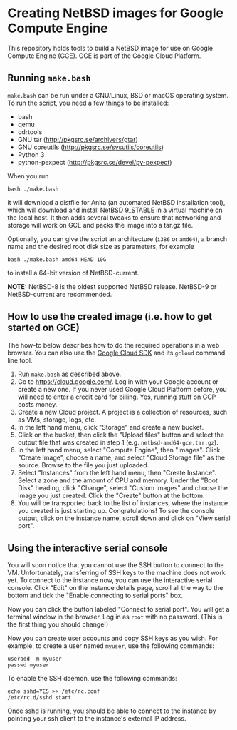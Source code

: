 # Creating NetBSD images for Google Compute Engine

This repository holds tools to build a NetBSD image for use on Google Compute
Engine (GCE). GCE is part of the Google Cloud Platform.

## Running `make.bash`

`make.bash` can be run under a GNU/Linux, BSD or macOS operating system.  To run
the script, you need a few things to be installed:

* bash
* qemu
* cdrtools
* GNU tar (http://pkgsrc.se/archivers/gtar)
* GNU coreutils (http://pkgsrc.se/sysutils/coreutils)
* Python 3
* python-pexpect (http://pkgsrc.se/devel/py-pexpect)

When you run

```
bash ./make.bash
```

it will download a distfile for Anita (an automated NetBSD installation tool),
which will download and install NetBSD 9_STABLE in a virtual machine on the local
host. It then adds several tweaks to ensure that networking and storage will
work on GCE and packs the image into a tar.gz file.

Optionally, you can give the script an architecture (`i386` or `amd64`), a
branch name and the desired root disk size as parameters, for example

```
bash ./make.bash amd64 HEAD 10G
```

to install a 64-bit version of NetBSD-current.

**NOTE:** NetBSD-8 is the oldest supported NetBSD release. NetBSD-9 or
NetBSD-current are recommended.

## How to use the created image (i.e. how to get started on GCE)

The how-to below describes how to do the required operations in a web browser.
You can also use the [Google Cloud SDK](https://cloud.google.com/sdk/) and its
`gcloud` command line tool.

1.  Run `make.bash` as described above.
2.  Go to https://cloud.google.com/. Log in with your Google account or
    create a new one. If you never used Google Cloud Platform before, you will
    need to enter a credit card for billing. Yes, running stuff on GCP costs
    money.
3.  Create a new Cloud project. A project is a collection of resources, such as
    VMs, storage, logs, etc.
4.  In the left hand menu, click "Storage" and create a new bucket.
5.  Click on the bucket, then click the "Upload files" button and select the
    output file that was created in step 1 (e.g. `netbsd-amd64-gce.tar.gz`).
6.  In the left hand menu, select "Compute Engine", then "Images". Click "Create
    Image", choose a name, and select "Cloud Storage file" as the source. Browse
    to the file you just uploaded.
7.  Select "Instances" from the left hand menu, then "Create Instance". Select a
    zone and the amount of CPU and memory. Under the "Boot Disk" heading, click
    "Change", select "Custom images" and choose the image you just created.
    Click the "Create" button at the bottom.
8.  You will be transported back to the list of instances, where the instance
    you created is just starting up. Congratulations! To see the console output,
    click on the instance name, scroll down and click on "View serial port".

## Using the interactive serial console

You will soon notice that you cannot use the SSH button to connect to the VM.
Unfortunately, transferring of SSH keys to the machine does not work yet. To
connect to the instance now, you can use the interactive serial console. Click
"Edit" on the instance details page, scroll all the way to the bottom and tick
the "Enable connecting to serial ports" box.

Now you can click the button labeled "Connect to serial port". You will get a
terminal window in the browser. Log in as `root` with no password. (This is the
first thing you should change!)

Now you can create user accounts and copy SSH keys as you wish. For example, to
create a user named `myuser`, use the following commands:

```
useradd -m myuser
passwd myuser
```

To enable the SSH daemon, use the following commands:

```
echo sshd=YES >> /etc/rc.conf
/etc/rc.d/sshd start
```

Once sshd is running, you should be able to connect to the instance by pointing
your ssh client to the instance's external IP address.
